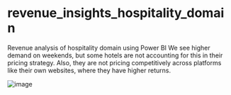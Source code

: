 # revenue_insights_hospitality_domain
Revenue analysis of hospitality domain using Power BI
We see higher demand on weekends, but some hotels are not accounting for this in their pricing strategy. Also, they are not pricing competitively across platforms like their own websites, where they have higher returns.

![image](https://user-images.githubusercontent.com/31200466/221442379-7ed8fd94-7085-4d31-bb40-8099fc6cfab1.png)
